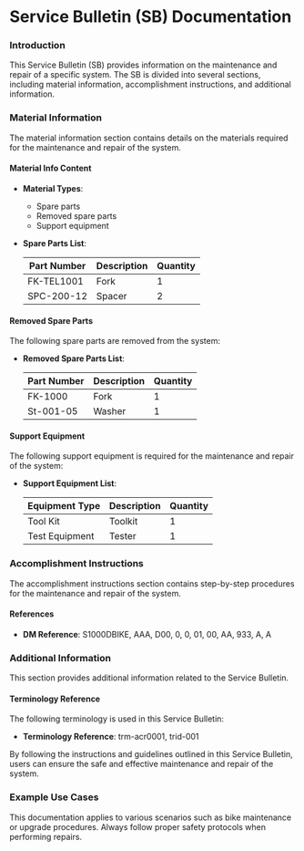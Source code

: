 Service Bulletin (SB) Documentation
=====================================

### Introduction

This Service Bulletin (SB) provides information on the maintenance and repair of a specific system. The SB is divided into several sections, including material information, accomplishment instructions, and additional information.

### Material Information

The material information section contains details on the materials required for the maintenance and repair of the system.

#### Material Info Content

*   **Material Types**:
    *   Spare parts
    *   Removed spare parts
    *   Support equipment
*   **Spare Parts List**:

    | Part Number | Description | Quantity |
    |-------------|-------------|----------|
    | FK-TEL1001  | Fork         | 1        |
    | SPC-200-12  | Spacer       | 2        |

#### Removed Spare Parts

The following spare parts are removed from the system:

*   **Removed Spare Parts List**:

    | Part Number | Description | Quantity |
    |-------------|-------------|----------|
    | FK-1000     | Fork         | 1        |
    | St-001-05   | Washer       | 1        |

#### Support Equipment

The following support equipment is required for the maintenance and repair of the system:

*   **Support Equipment List**:

    | Equipment Type | Description | Quantity |
    |----------------|-------------|----------|
    | Tool Kit       | Toolkit     | 1        |
    | Test Equipment | Tester      | 1        |

### Accomplishment Instructions

The accomplishment instructions section contains step-by-step procedures for the maintenance and repair of the system.

#### References

*   **DM Reference**: S1000DBIKE, AAA, D00, 0, 0, 01, 00, AA, 933, A, A

### Additional Information

This section provides additional information related to the Service Bulletin.

#### Terminology Reference

The following terminology is used in this Service Bulletin:

*   **Terminology Reference**: trm-acr0001, trid-001

By following the instructions and guidelines outlined in this Service Bulletin, users can ensure the safe and effective maintenance and repair of the system. 

### Example Use Cases
This documentation applies to various scenarios such as bike maintenance or upgrade procedures. Always follow proper safety protocols when performing repairs.